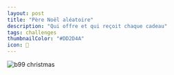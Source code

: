 ```yaml
---
layout: post
title: "Père Noël aléatoire"
description: "Qui offre et qui reçoit chaque cadeau"
tags: challenges
thumbnailColor: "#DD2D4A"
icon: 🎅
---
```


![b99 christmas](https://media3.giphy.com/media/l4JyXxZuYlt6BUUaA/giphy.gif?cid=790b7611db9865c6b3ca30b2ffd967b5c86700f85dbd799a&rid=giphy.gif&ct=g)
